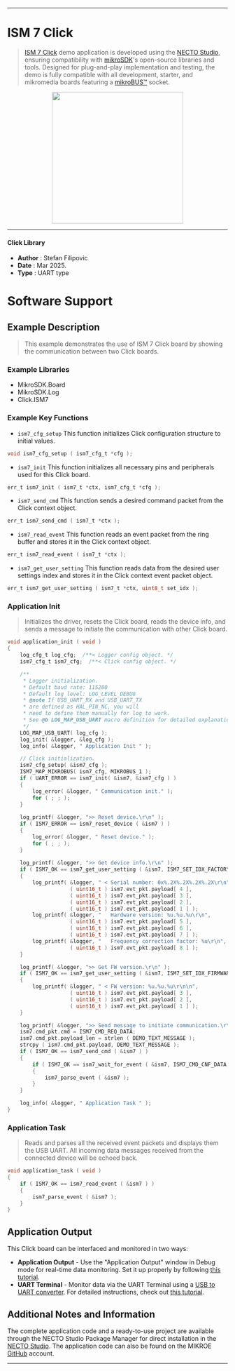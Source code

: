 
---
# ISM 7 Click

> [ISM 7 Click](https://www.mikroe.com/?pid_product=MIKROE-6611) demo application is developed using
the [NECTO Studio](https://www.mikroe.com/necto), ensuring compatibility with [mikroSDK](https://www.mikroe.com/mikrosdk)'s
open-source libraries and tools. Designed for plug-and-play implementation and testing, the demo is fully compatible with
all development, starter, and mikromedia boards featuring a [mikroBUS&trade;](https://www.mikroe.com/mikrobus) socket.

<p align="center">
  <img src="https://www.mikroe.com/?pid_product=MIKROE-6611&image=1" height=300px>
</p>

---

#### Click Library

- **Author**        : Stefan Filipovic
- **Date**          : Mar 2025.
- **Type**          : UART type

# Software Support

## Example Description

> This example demonstrates the use of ISM 7 Click board by showing the communication between two Click boards.

### Example Libraries

- MikroSDK.Board
- MikroSDK.Log
- Click.ISM7

### Example Key Functions

- `ism7_cfg_setup` This function initializes Click configuration structure to initial values.
```c
void ism7_cfg_setup ( ism7_cfg_t *cfg );
```

- `ism7_init` This function initializes all necessary pins and peripherals used for this Click board.
```c
err_t ism7_init ( ism7_t *ctx, ism7_cfg_t *cfg );
```

- `ism7_send_cmd` This function sends a desired command packet from the Click context object.
```c
err_t ism7_send_cmd ( ism7_t *ctx );
```

- `ism7_read_event` This function reads an event packet from the ring buffer and stores it in the Click context object.
```c
err_t ism7_read_event ( ism7_t *ctx );
```

- `ism7_get_user_setting` This function reads data from the desired user settings index and stores it in the Click context event packet object.
```c
err_t ism7_get_user_setting ( ism7_t *ctx, uint8_t set_idx );
```

### Application Init

> Initializes the driver, resets the Click board, reads the device info, and sends a message to initiate the communication with other Click board.

```c
void application_init ( void )
{
    log_cfg_t log_cfg;  /**< Logger config object. */
    ism7_cfg_t ism7_cfg;  /**< Click config object. */

    /** 
     * Logger initialization.
     * Default baud rate: 115200
     * Default log level: LOG_LEVEL_DEBUG
     * @note If USB_UART_RX and USB_UART_TX 
     * are defined as HAL_PIN_NC, you will 
     * need to define them manually for log to work. 
     * See @b LOG_MAP_USB_UART macro definition for detailed explanation.
     */
    LOG_MAP_USB_UART( log_cfg );
    log_init( &logger, &log_cfg );
    log_info( &logger, " Application Init " );

    // Click initialization.
    ism7_cfg_setup( &ism7_cfg );
    ISM7_MAP_MIKROBUS( ism7_cfg, MIKROBUS_1 );
    if ( UART_ERROR == ism7_init( &ism7, &ism7_cfg ) ) 
    {
        log_error( &logger, " Communication init." );
        for ( ; ; );
    }
    
    log_printf( &logger, ">> Reset device.\r\n" );
    if ( ISM7_ERROR == ism7_reset_device ( &ism7 ) )
    {
        log_error( &logger, " Reset device." );
        for ( ; ; );
    }
    
    log_printf( &logger, ">> Get device info.\r\n" );
    if ( ISM7_OK == ism7_get_user_setting ( &ism7, ISM7_SET_IDX_FACTORY_SETTINGS ) ) 
    {
        log_printf( &logger, " < Serial number: 0x%.2X%.2X%.2X%.2X\r\n", 
                    ( uint16_t ) ism7.evt_pkt.payload[ 4 ], 
                    ( uint16_t ) ism7.evt_pkt.payload[ 3 ], 
                    ( uint16_t ) ism7.evt_pkt.payload[ 2 ], 
                    ( uint16_t ) ism7.evt_pkt.payload[ 1 ] );
        log_printf( &logger, "   Hardware version: %u.%u.%u\r\n", 
                    ( uint16_t ) ism7.evt_pkt.payload[ 5 ], 
                    ( uint16_t ) ism7.evt_pkt.payload[ 6 ], 
                    ( uint16_t ) ism7.evt_pkt.payload[ 7 ] );
        log_printf( &logger, "   Frequency correction factor: %u\r\n",  
                    ( uint16_t ) ism7.evt_pkt.payload[ 8 ] );
    }

    log_printf( &logger, ">> Get FW version.\r\n" );
    if ( ISM7_OK == ism7_get_user_setting ( &ism7, ISM7_SET_IDX_FIRMWARE_VERSION ) ) 
    {
        log_printf( &logger, " < FW version: %u.%u.%u\r\n\n", 
                    ( uint16_t ) ism7.evt_pkt.payload[ 3 ], 
                    ( uint16_t ) ism7.evt_pkt.payload[ 2 ], 
                    ( uint16_t ) ism7.evt_pkt.payload[ 1 ] );
    }

    log_printf( &logger, ">> Send message to initiate communication.\r\n" );
    ism7.cmd_pkt.cmd = ISM7_CMD_REQ_DATA;
    ism7.cmd_pkt.payload_len = strlen ( DEMO_TEXT_MESSAGE );
    strcpy ( ism7.cmd_pkt.payload, DEMO_TEXT_MESSAGE );
    if ( ISM7_OK == ism7_send_cmd ( &ism7 ) )
    {
        if ( ISM7_OK == ism7_wait_for_event ( &ism7, ISM7_CMD_CNF_DATA, ISM7_WAIT_TIME_1S ) ) 
        {
            ism7_parse_event ( &ism7 );
        }
    }

    log_info( &logger, " Application Task " );
}
```

### Application Task

> Reads and parses all the received event packets and displays them the USB UART.
All incoming data messages received from the connected device will be echoed back.

```c
void application_task ( void )
{
    if ( ISM7_OK == ism7_read_event ( &ism7 ) ) 
    {
        ism7_parse_event ( &ism7 );
    }
}
```

## Application Output

This Click board can be interfaced and monitored in two ways:
- **Application Output** - Use the "Application Output" window in Debug mode for real-time data monitoring.
Set it up properly by following [this tutorial](https://www.youtube.com/watch?v=ta5yyk1Woy4).
- **UART Terminal** - Monitor data via the UART Terminal using
a [USB to UART converter](https://www.mikroe.com/click/interface/usb?interface*=uart,uart). For detailed instructions,
check out [this tutorial](https://help.mikroe.com/necto/v2/Getting%20Started/Tools/UARTTerminalTool).

## Additional Notes and Information

The complete application code and a ready-to-use project are available through the NECTO Studio Package Manager for 
direct installation in the [NECTO Studio](https://www.mikroe.com/necto). The application code can also be found on
the MIKROE [GitHub](https://github.com/MikroElektronika/mikrosdk_click_v2) account.

---

